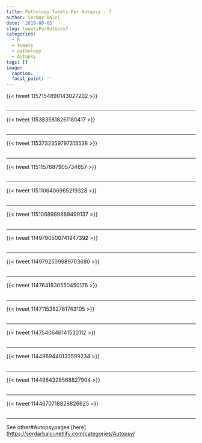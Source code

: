 ```yaml
---
title: Pathology Tweets For Autopsy - 7
author: Serdar Balci
date: '2019-08-03'
slug: tweetsForAutopsy7
categories:
  - R
  - tweets
  - pathology
  - Autopsy
tags: []
image:
  caption: ''
  focal_point: ''
---
```



{{< tweet 1157154890143027202 >}}
<br>
<br>
<hr>
{{< tweet 1153835818261180417 >}}
<br>
<br>
<hr>
{{< tweet 1153732359797313538 >}}
<br>
<br>
<hr>
{{< tweet 1151157687905734657 >}}
<br>
<br>
<hr>
{{< tweet 1151106406965219328 >}}
<br>
<br>
<hr>
{{< tweet 1151068989889499137 >}}
<br>
<br>
<hr>
{{< tweet 1149790500741947392 >}}
<br>
<br>
<hr>
{{< tweet 1149792509989703680 >}}
<br>
<br>
<hr>
{{< tweet 1147641830550450176 >}}
<br>
<br>
<hr>
{{< tweet 1147115382781743105 >}}
<br>
<br>
<hr>
{{< tweet 1147540646141530112 >}}
<br>
<br>
<hr>
{{< tweet 1144969440133599234 >}}
<br>
<br>
<hr>
{{< tweet 1144964328568827904 >}}
<br>
<br>
<hr>
{{< tweet 1144670718828826625 >}}
<br>
<br>
<hr>


See other#Autopsypages [here](https://serdarbalci.netlify.com/categories/Autopsy/
